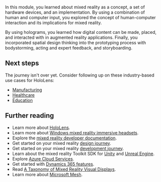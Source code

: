 In this module, you learned about mixed reality as a concept, a set of hardware devices, and an implementation. By using a combination of human and computer input, you explored the concept of human-computer interaction and its implications for mixed reality.

By using holograms, you learned how digital content can be made, placed, and interacted with in augmented reality applications. Finally, you incorporated spatial design thinking into the prototyping process with bodystorming, acting and expert feedback, and storyboarding.

## Next steps

The journey isn't over yet. Consider following up on these industry-based use cases for HoloLens:

- [Manufacturing](https://www.microsoft.com/hololens/industry-manufacturing)
- [Healthcare](https://www.microsoft.com/hololens/industry-healthcare)
- [Education](https://www.microsoft.com/hololens/industry-education)

## Further reading

- Learn more about [HoloLens](https://www.microsoft.com/hololens).
- Learn more about [Windows mixed reality immersive headsets](https://www.microsoft.com/mixed-reality/windows-mixed-reality?rtc=1).
- Explore the [mixed reality developer documentation](/windows/mixed-reality/?utm_source=developermscom).
- Get started on your mixed reality [design journey](/windows/mixed-reality/design/design).
- Get started on your mixed reality [development journey](/windows/mixed-reality/develop/development?tabs=unity).
- Learn about the mixed reality Toolkit SDK for [Unity](https://github.com/microsoft/MixedRealityToolkit-Unity) and [Unreal Engine](https://github.com/microsoft/MixedReality-UXTools-Unreal).
- Explore [Azure Cloud Services](/windows/mixed-reality/develop/mixed-reality-cloud-services).
- Get started with [Dynamics 365 features](/dynamics365/mixed-reality).
- Read [A Taxonomy of Mixed Reality Visual Displays](https://search.ieice.org/bin/summary.php?id=e77-d_12_1321).
- Learn more about [Microsoft Mesh](https://aka.ms/meshdocs).
